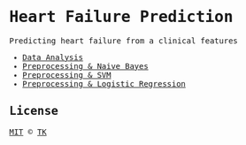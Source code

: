 <samp>

# Heart Failure Prediction

Predicting heart failure from a clinical features

- [Data Analysis](/001.data-analysis-and-pre-processing.ipynb)
- [Preprocessing & Naive Bayes](/002.naive_bayes.ipynb)
- [Preprocessing & SVM](/003.svm.ipynb)
- [Preprocessing & Logistic Regression](/004.logistic_regression.ipynb)

## License

[MIT](/LICENSE) © [TK](https://iamtk.co)

</samp>
